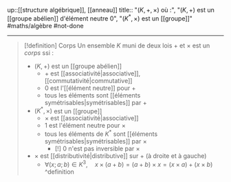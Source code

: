 up::[[structure algébrique]], [[anneau]] 
title:: "$(K, +, \times)$ où :", "$(K, +)$ est un [[groupe abélien]] d'élément neutre $0$", "$(K^{*}, \times)$ est un [[groupe]]"
#maths/algèbre #not-done 

---

> [!definition] Corps
> Un ensemble $K$ muni de deux lois $+$ et $\times$ est un _corps_ ssi :
>  - $(K, +)$ est un [[groupe abélien]] 
>      - $+$ est [[associativité|associative]], [[commutativité|commutative]] 
>      - $0$ est l'[[élément neutre]] pour $+$
>      - tous les éléments sont [[éléments symétrisables|symétrisables]]  par $+$
>  - $(K^{*}, \times)$ est un [[groupe]]
>      - $\times$ est [[associativité|associative]] 
>      - $1$ est l'élément neutre pour $\times$
>      - tous les éléments de $K^{*}$ sont [[éléments symétrisables|symétrisables]] par $\times$
>          - [!]  $0$ n'est pas inversible par $\times$
>  - $\times$ est [[distributivité|distributive]] sur $+$ (à droite et à gauche)
>      - $\forall (x; a; b) \in K^{3}, \quad x \times (a+b) = (a+b)\times x = (x \times a) + (x \times b)$
^definition

